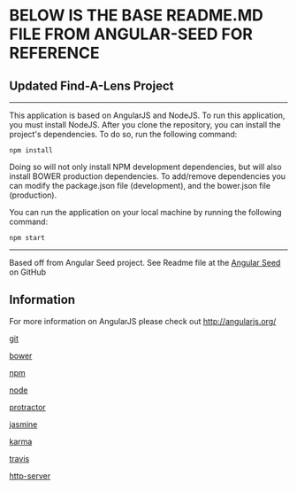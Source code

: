 # BELOW IS THE BASE README.MD FILE FROM ANGULAR-SEED FOR REFERENCE #

## Updated Find-A-Lens Project ##
-----------------------------------------------------------------------------

This application is based on AngularJS and NodeJS.  To run this application, you must install NodeJS.  After you clone the repository, you can install the project's dependencies.  To do so, run the following command:

```
npm install
```

Doing so will not only install NPM development dependencies, but will also install BOWER production dependencies.  To add/remove dependencies you can modify the package.json file (development), and the bower.json file (production).

You can run the application on your local machine by running the following command:

```
npm start
```

-----------------------------------------------------------------------------

Based off from Angular Seed project. See Readme file at the [Angular Seed](https://github.com/angular/angular-seed) on GitHub

## Information

For more information on AngularJS please check out http://angularjs.org/

[git](http://git-scm.com/)

[bower](http://bower.io)

[npm](https://www.npmjs.org/)

[node](http://nodejs.org)

[protractor](https://github.com/angular/protractor)

[jasmine](http://jasmine.github.io)

[karma](http://karma-runner.github.io)

[travis](https://travis-ci.org/)

[http-server](https://github.com/nodeapps/http-server)
